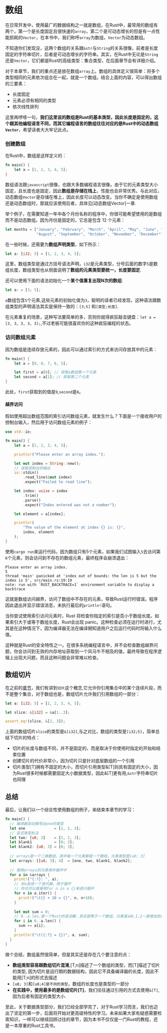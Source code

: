# 数组

在日常开发中，使用最广的数据结构之一就是数组，在Rust中，最常用的数组有两个，第一个是长度固定且很快速的`array`，第二个是可动态增长的但是有一点性能损耗的`Vector`，在本书中，我们称呼`array`为数组，`Vector`为动态数组。

不知道你们发现没，这两个数组的关系跟`&str`与`String`的关系很像，前者是长度固定的字符串切片，后者是可动态增长的字符串。其实，在Rust中无论是`String`还是`Vector`，它们都是Rust的高级类型：集合类型，在后面章节会有详细介绍。

对于本章节，我们的重点还是放在数组`array`上。数组的具体定义很简单：将多个类型相同的元素依次组合在一起，就是一个数组。结合上面的内容，可以得出数组的三要素：
- 长度固定
- 元素必须有相同的类型
- 依次线性排列

这里再啰嗦一句，**我们这里说的数组是Rust的基本类型，因此长度是固定的，这个跟其他编程语言不同，而其它编程语言的数组往往对应的是Rust中的动态数组`Vector`**，希望读者大大牢记此点。

### 创建数组
在Rust中，数组是这样定义的：
```rust
fn main() {
    let a = [1, 2, 3, 4, 5];
}
```

数组语法跟`javascript`很像，也跟大多数编程语言很像。由于它的元素类型大小固定，且长度也是固定，因此**数组是存储在栈上**，性能也会非常优秀。与此对应，动态数组`Vector`是存储在堆上，因此长度可以动态改变。当你不确定是使用数组还是动态数组时，那就应该使用后者，具体见[动态数组Vector]一章.

举个例子，在需要知道一年中各个月份名称的程序中，你很可能希望使用的是数组而不是动态数组。因为月份是固定的，它总是包含 12 个元素：
```rust
let months = ["January", "February", "March", "April", "May", "June", "July",
              "August", "September", "October", "November", "December"];
```

在一些时候，还需要为**数组声明类型**，如下所示：
```rust
let a: [i32; 5] = [1, 2, 3, 4, 5];
```
这里，数组类型是通过方括号语法声明，`i32`是元素类型，分号后面的数字`5`是数组长度，数组类型也从侧面说明了**数组的元素类型要统一，长度要固定**.

还可以使用下面的语法初始化一个**某个值重复出现N次的数组**: 
```rust
let a: = [3; 5];
```
`a`数组包含`5`个元素,这些元素的初始化值为`3`，聪明的读者已经发现，这种语法跟数组类型的声明语法其实是保持一致的：`[3;5]` 和`[类型;长度]`.

在元素重复的场景，这种写法要简单的多，否则你就得疯狂敲击键盘：`let a = [3, 3, 3, 3, 3];`,不过老板可能很喜欢你的这种疯狂编程的状态。

### 访问数组元素

因为数组是连续存放元素的，因此可以通过索引的方式来访问存放其中的元素：
```rust
fn main() {
    let a = [9, 8, 7, 6, 5];

    let first = a[0]; // 获取a数组第一个元素
    let second = a[1]; // 获取第二个元素
}
```
此处，`first`获取到的值是`9`,`second`是`8`。

#### 越界访问
假如使用超出数组范围的索引访问数组元素，就发生什么？下面是一个接收用户的控制台输入，然后用于访问数组元素的例子：
```rust
use std::io;

fn main() {
    let a = [1, 2, 3, 4, 5];

    println!("Please enter an array index.");

    let mut index = String::new();
    // 读取控制台的输出
    io::stdin()
        .read_line(&mut index)
        .expect("Failed to read line");

    let index: usize = index
        .trim()
        .parse()
        .expect("Index entered was not a number");

    let element = a[index];

    println!(
        "The value of the element at index {} is: {}",
        index, element
    );
}
```

使用`cargo run`来运行代码，因为数组只有5个元素，如果我们试图输入`5`去访问第`6`个元素，则会访问到不存在的数组元素，最终程序会崩溃退出：
```console
Please enter an array index.
5
thread 'main' panicked at 'index out of bounds: the len is 5 but the index is 5', src/main.rs:19:19
note: run with `RUST_BACKTRACE=1` environment variable to display a backtrace
```

这就是数组访问越界，访问了数组中不存在的元素，导致Rust运行时错误。程序因此退出并显示错误消息，未执行最后的`println!`语句。

当你尝试使用索引访问元素时，Rust 将检查你指定的索引是否小于数组长度。如果索引大于或等于数组长度，Rust会出现 panic。这种检查必须在运行时进行，尤其是在这种情况下，因为编译器无法在编译期知道用户之后运行代码时将输入什么值。

这种就是Rust的安全特性之一。在很多系统编程语言中，并不会检查数组越界问题，你会访问到无效的内存地址获取到一个风马牛不相及的值，最终导致在程序逻辑上出现大问题，而且这种问题会非常难以检查。

## 数组切片

在之前的[章节](./string-slice.md#切片(slice))，我们有讲到`切片`这个概念,它允许你引用集合中的某个连续片段，而不是整个集合，对于数组也是，数组切片允许我们引用数组的一部分：

```rust
let a: [i32; 5] = [1, 2, 3, 4, 5];

let slice: &[i32] = &a[1..3];

assert_eq!(slice, &[2, 3]);
```
上面的数组切片`slice`的类型是`&[i32]`,与之对比，数组的类型是`[i32;5]`，简单总结下切片的特点：
- 切片的长度与数组不同，并不是固定的，而是取决于你使用时指定的开始和结束位置
- 创建切片的代价非常小，因为切片只是针对底层数组的一个引用
- 切片类型[T]拥有不固定的大小，而切片引用类型&[T]则具有固定的大小，因为Rust很多时候都需要固定大小数据类型，因此&[T]更有用,`&str`字符串切片也同理

## 总结
最后，让我们以一个综合性使用数组的例子，来结束本章节的学习：
```rust
fn main() {
  // 编译器自动推导出one的类型
  let one             = [1, 2, 3];
  // 显式类型标注
  let two: [u8; 3]    = [1, 2, 3];
  let blank1          = [0; 3];
  let blank2: [u8; 3] = [0; 3];
    
  // arrays是一个二维数组，其中每一个元素都是一个数组，元素类型是[u8; 3]
  let arrays: [[u8; 3]; 4]  = [one, two, blank1, blank2];
  
  // 借用arrays的元素用作循环中
  for a in &arrays {
    print!("{:?}: ", a);
    // 将a变成一个迭代器，用于循环
    // 你也可以直接用for n in a {}来进行循环
    for n in a.iter() {
      print!("\t{} + 10 = {}", n, n+10);
    }
 
    let mut sum = 0;
    // 0..a.len,是一个Rust的语法糖，其实就等于一个数组，元素是从0,1,2一直增加到到a.len-1
    for i in 0..a.len() {
      sum += a[i];
    }
    println!("\t({:?} = {})", a, sum);
  }
}
```

做个总结，数组虽然很简单，但是其实还是存在几个要注意的点：
- **数组类型容易跟数组切片混淆**,[T;n]描述了一个数组的类型，而[T]描述了切片的类型, 因为切片是运行期的数据结构，因此它不具备编译器的长度，因此不能用[T;n]的形式去描述
- `[u8; 3]`和`[u8;4]是不同的类型`，数组的长度也是类型的一部分
- **在实践中，使用最多的是数组切片[T]**，我们往往通过引用的方式去使用`&[T]`,因为后者有固定的类型大小.


至此，关于数据类型部分，我们已经全部学完了，对于Rust学习而言，我们也迈出了坚定的第一步，后面将开始对更高级特性的学习。未来如果大家有疑惑需要检索知识，一样可以继续回顾过往的章节，因为本书不仅仅是一门Rust的教程，还是一本厚重的Rust工具书。